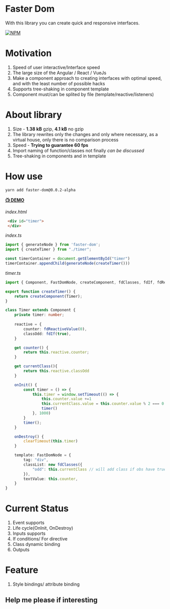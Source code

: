 # Faster Dom
With this library you can create quick and responsive interfaces.

[![NPM](https://nodei.co/npm/faster-dom.png?downloads=true&downloadRank=true&stars=true)](https://nodei.co/npm/faster-dom/)

# Motivation
1. Speed of user interactive/Interface speed
2. The large size of the Angular / React / VueJs
3. Make a component approach to creating interfaces with optimal speed, and with the least number of possible hacks
4. Supports tree-shaking in component template
5. Component must/can be splited by file (template/reactive/listeners)

# About library
1. Size - **1.38 kB**  gzip, **4.1 kB** no gzip
2. The library rewrites only the changes and only where necessary, as a virtual house, only there is no comparison process
3. Speed - **Trying to guarantee 60 fps**
4. Import naming of function/classes not finally *can be discussed*
5. Tree-shaking in components and in template

# How use
```bash
yarn add faster-dom@0.0.2-alpha
```

**[📺 DEMO](https://pxyup.github.io/FastDom/)**

*index.html*
```html
 <div id="timer">
 </div>
```
*index.ts*
```ts
import { generateNode } from 'faster-dom';
import { createTimer } from "./timer";

const timerContainer = document.getElementById("timer")
timerContainer.appendChild(generateNode(createTimer()))
```

*timer.ts*
```ts
import { Component, FastDomNode, createComponent, fdClasses, fdIf, fdReactiveValue } from "faster-dom";

export function createTimer() {
    return createComponent(Timer);
}

class Timer extends Component {
    private timer: number;
    
    reactive = {
        counter: fdReactiveValue(0),
        classOdd: fdIf(true),
    }

    get counter() {
        return this.reactive.counter;
    }

    get currentClass(){
        return this.reactive.classOdd
    }

    onInit() {
        const timer = () => {
            this.timer = window.setTimeout(() => {
                this.counter.value +=1
                this.currentClass.value = this.counter.value % 2 === 0 ? true : false 
                timer()
            }, 1000)
        } 
        timer();
    }

    onDestroy() {
        clearTimeout(this.timer)
    }

    template: FastDomNode = {
        tag: "div",
        classList: new fdClasses({
            "odd": this.currentClass // will add class if obs have true/value
        }),
        textValue: this.counter,
    }
}
```

# Current Status
1. Event supports
2. Life cycle(OnInit, OnDestroy)
3. Inputs supports
4. If conditions/ For directive
5. Class dynamic binding
6. Outputs
 
# Feature
1. Style bindings/ attribute binding

## Help me please if interesting
